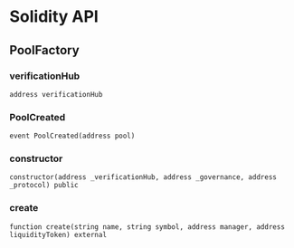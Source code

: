 # Solidity API

## PoolFactory

### verificationHub

```solidity
address verificationHub
```

### PoolCreated

```solidity
event PoolCreated(address pool)
```

### constructor

```solidity
constructor(address _verificationHub, address _governance, address _protocol) public
```

### create

```solidity
function create(string name, string symbol, address manager, address liquidityToken) external
```

